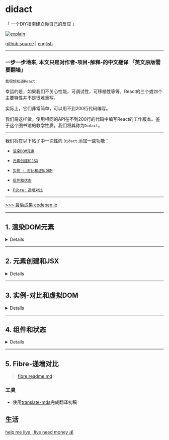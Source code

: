 # didact

「 一个DIY指南建立你自己的反应 」

[![explain](http://llever.com/explain.svg)](https://github.com/chinanf-boy/Source-Explain)

[github source](https://github.com/hexacta/didact) |  [english](https://engineering.hexacta.com/didact-learning-how-react-works-by-building-it-from-scratch-51007984e5c5)

---

### 一步一步地来, 本文只是对作者-项目-解释-的中文翻译 「英文原版需要翻墙」

`我很想知道React`

幸运的是，如果我们不关心性能，可调试性，可移植性等等，React的三个或四个主要特性并不是很难重写。

实际上，它们非常简单，可以用不到200行代码编写。

我们将这样做。使用相同的API在不到200行的代码中编写React的工作版本。鉴于这个图书馆的教学性质，我们将其称为`Didact`。

---

我们将在以下帖子中一次性向 `Didact` 添加一些功能：

- [`渲染DOM元素`](#1-%E6%B8%B2%E6%9F%93dom%E5%85%83%E7%B4%A0)

- [`元素创建和JSX`](#2-%E5%85%83%E7%B4%A0%E5%88%9B%E5%BB%BA%E5%92%8Cjsx)

- [`实例 - 对比和虚拟DOM`](#3-实例-对比和虚拟dom)

- [`组件和状态`](#4-组件和状态)

- [`Fibre：递增对比`](#5-fibre-递增对比)

---

[>>> 最后成果 codepen.io](https://codepen.io/pomber/pen/RVqBrx?editors=0010)

---


## 1. 渲染DOM元素

<details>

> 这个故事是我们一步一步构建自己版本的React的系列文章的一部分：

### 1.1 DOM审查

在我们开始之前，让我们回顾一下我们将使用的DOM API：

``` js
// Get an element by id
const domRoot = document.getElementById("root");
// Create a new element given a tag name
const domInput = document.createElement("input");
// Set properties
domInput["type"] = "text";
domInput["value"] = "Hi world";
domInput["className"] = "my-class";
// Listen to events
domInput.addEventListener("change", e => alert(e.target.value));
// Create a text node
const domText = document.createTextNode("");
// Set text node content
domText["nodeValue"] = "Foo";
// Append an element
domRoot.appendChild(domInput);
// Append a text node (same as previous)
domRoot.appendChild(domText);
```

> [>>> codepen.io](https://codepen.io/pomber/pen/aWBLJR)

请注意，我们正在设置[元素属性而不是属性](http://stackoverflow.com/questions/6003819/properties-and-attributes-in-html)。这意味着只允许有效的属性。

### 1.2 Didact元素

我们将使用普通的JS对象来描述需要渲染的东西。我们将它们称为`Didact Elements`。

这些元素有两个必需的属性：`type`和`props`。

- `type`可以是一个**{字符串string}**或一个**{函数function}**, 但我们将只使用-字符串-，直到我们在稍后的帖子中引入-组件-。

- `props`是可以为空的对象（但不为空）。`props`可能有一个`children`属性，它应该是一个`Didact元素`的数组。

> 我们会很多地使用`Didact Elements`，所以从现在开始我们只会称它们为**{元素element}**, 不要与`HTML element`混淆.

例如，像这样的一个元素：

``` js
const element = {
  type: "div",
  props: {
    id: "container",
    children: [
      { type: "input", props: { value: "foo", type: "text" } },
      { type: "a", props: { href: "/bar" } },
      { type: "span", props: {} }
    ]
  }
};
```

描述这个dom:

``` html
<div id="container">
  <input value="foo" type="text">
  <a href="/bar"></a>
  <span></span>
</div>
```

---

`Didact-元素`与`React-元素`非常相似。

但是通常你在使用`React`时不会创建`React-元素`作为JS对象，

你可能使用`JSX`或者甚至是`createElement`。

我们将在`Didact`中做同样的事情，但我们将会在系列下一篇文章中描述-`createElement`-的代码。

---

### 1.3 渲染-DOM-元素

下一步是将元素及其子元素呈现给dom。

我们将使用一个`render`函数（相当于`ReactDOM.render`）接收一个元素和一个`dom容器`。

该函数应该创建由`element`定义的`dom子树`并将其附加到`容器`中：

``` js
function render(element, parentDom) {
  const { type, props } = element; // 获取类型 和 属性对象
  const dom = document.createElement(type); // 创建-类型-element
  const childElements = props.children || []; // 获取-孩子
  childElements.forEach(childElement => render(childElement, dom)); // 每个孩子 都要加入-爸爸妈妈-的怀抱
  // 
  parentDom.appendChild(dom); // 爸爸妈妈加入爷爷奶奶的怀抱
}
```

我们仍然缺少`属性`和`事件监听器`。让我们`props`用`Object.keys`函数`迭代`属性名称并相应地-设置-它们：

``` js
function render(element, parentDom) {
  const { type, props } = element;
  const dom = document.createElement(type);

  const isListener = name => name.startsWith("on");
  // 是否开头-on
  Object.keys(props).filter(isListener).forEach(name => {
    const eventType = name.toLowerCase().substring(2); // 取两位后
    dom.addEventListener(eventType, props[name]);
  });
  // 每一个开头-on 的属性-对应-函数 props[name] - >用-dom-addEvent 接连

  const isAttribute = name => !isListener(name) && name != "children";
  // 不是-监听事件 和 不能是-孩子 

  Object.keys(props).filter(isAttribute).forEach(name => {
    dom[name] = props[name];
  });
 // 过滤出来的属性 - 赋予 - > dom
  const childElements = props.children || [];
  childElements.forEach(childElement => render(childElement, dom));

  parentDom.appendChild(dom);
}
```

### 1.4 渲染DOM文本节点

`render`函数不支持的一件事是`文本节点`。首先，我们需要定义文本元素的外观。例如，`<span>Foo</span>`在`React`中描述的元素如下所示：

``` js
const reactElement = {
  type: "span",
  props: {
    children: ["Foo"] // 是孩子, 但也只是一个字符串
  }
};
```

请注意，`children`，只是一个字符串 ，而不是另一个元素对象。

这违背了我们如何定义`Didact元素`：`children`应该是元素的数组和所有元素应该有`type`和`props`。

如果我们遵循这些规则，我们将来会少一些`if`判断。

因此，`Didact Text Elements`将`type==“TEXT ELEMENT”`相等，实际文本将位于`nodeValue`属性中。

像这个：

``` js
const textElement = {
  type: "span",
  props: {
    children: [
      {
        type: "TEXT ELEMENT", // 1
        props: { nodeValue: "Foo" } // 2
      }
    ]
  }
};
```

现在我们已经规范了文本元素的数据结构，我们需要可以呈现它, 以便与其他元素一样，而区别也就是{`type: "TEXT ELEMENT"`}。

我们应该使用`createTextNode`，而不是使用`createElement`。

就是这样，`nodeValue`将会像其他属性一样设置。

``` js
function render(element, parentDom) {
  const { type, props } = element;

  // Create DOM element
  const isTextElement = type === "TEXT ELEMENT"; // 文本类型判定
  const dom = isTextElement
    ? document.createTextNode("")
    : document.createElement(type);

  // Add event listeners
  const isListener = name => name.startsWith("on");
  Object.keys(props).filter(isListener).forEach(name => {
    const eventType = name.toLowerCase().substring(2);
    dom.addEventListener(eventType, props[name]);
  });

  // Set properties
  const isAttribute = name => !isListener(name) && name != "children";
  Object.keys(props).filter(isAttribute).forEach(name => {
    dom[name] = props[name];
  });

  // Render children
  const childElements = props.children || [];
  childElements.forEach(childElement => render(childElement, dom));

  // Append to parent
  parentDom.appendChild(dom);
}
```

### 1.5 概要

我们创建了一个`render函数`，允许我们将`一个元素{element}及其子元素{children}`呈现给-DOM「`parentDom.appendChild(dom);`」。

接下来我们需要的是`createElement`的简单方法。

我们将在下一篇文章中做到这一点，在那里我们将让`JSX与Didact`一起工作。

如果您想尝试我们迄今为止编写的代码，请检查[codepen](https://codepen.io/pomber/pen/eWbwBq?editors=0010)。你也可以从[github回购中检查这个差异](https://github.com/hexacta/didact/commit/fc4d360d91a1e68f0442d39dbce5b9cca5a08f24)。

---

下一篇文章：[Didact: Element creation and JSX {en}](https://engineering.hexacta.com/didact-element-creation-and-jsx-d05171c55c56) |-|_|🌟|[Didact：元素创建和JSX {zh}](#2-%E5%85%83%E7%B4%A0%E5%88%9B%E5%BB%BA%E5%92%8Cjsx)


</details>

---

## 2. 元素创建和JSX

<details>


> 这个故事是我们一步一步构建自己版本的React的系列文章的一部分：

### 2.1 JSX

上次我们介绍了[Didact Elements](#1.2-didact元素)，它是一种描述我们想要呈现给-DOM-的非常详细的方式`{数据结构}`。

在这篇文章中，我们将看到如何使用`JSX`来简化元素的创建。

`JSX`提供了一些语法糖来创建元素。以便代替：

``` js
const element = {
  type: "div",
  props: {
    id: "container",
    children: [
      { type: "input", props: { value: "foo", type: "text" } },
      {
        type: "a",
        props: {
          href: "/bar",
          children: [{ type: "TEXT ELEMENT", props: { nodeValue: "bar" } }]
        }
      },
      {
        type: "span",
        props: {
          onClick: e => alert("Hi"),
          children: [{ type: "TEXT ELEMENT", props: { nodeValue: "click me" } }]
        }
      }
    ]
  }
};
```

我们的代码可以是

``` js
const element = (
  <div id="container">
    <input value="foo" type="text" />
    <a href="/bar">bar</a>
    <span onClick={e => alert("Hi")}>click me</span>
  </div>
);
```

如果你对`JSX`不熟悉，你可能会想知道最后一个片段是否是有效的`javascript：`它不是。

为了使浏览器的理解，需要的代码由预处理转化为-有效的JS，像babel[了解更多关于JSX阅读这篇文章由贾森·米勒](https://jasonformat.com/wtf-is-jsx/)。

例如，`babel`从上面将JSX转换为：

``` js
const element = createElement(
  "div",
  { id: "container" },
  createElement("input", { value: "foo", type: "text" }),
  createElement(
    "a",
    { href: "/bar" },
    "bar"
  ),
  createElement(
    "span",
    { onClick: e => alert("Hi") },
    "click me"
  )
);
```

> [>> babel repl ](https://babeljs.io/repl/#?babili=false&evaluate=true&lineWrap=false&presets=react&targets=&browsers=&builtIns=false&debug=false&code=%2F**%20%40jsx%20createElement%20*%2F%0A%0Aconst%20element%20%3D%20%28%0A%20%20%3Cdiv%20id%3D%22container%22%3E%0A%20%20%20%20%3Cinput%20value%3D%22foo%22%20type%3D%22text%22%20%2F%3E%0A%20%20%20%20%3Ca%20href%3D%22%2Fbar%22%3Ebar%3C%2Fa%3E%0A%20%20%20%20%3Cspan%20onClick%3D%7Be%20%3D%3E%20alert%28%22Hi%22%29%7D%3Eclick%20me%3C%2Fspan%3E%0A%20%20%3C%2Fdiv%3E%0A%29%3B)

我们需要添加到`Didact`中来支持`JSX`是一个`createElement`功能，这就是其余部分工作由-预处理器-完成的。

函数的第一个参数是`type`元素的第一个参数，第二个参数是元素的对象`props`，以及所有下面的参数`children`。

`createElement`需要创建一个`props`对象，将其分配给第二个参数中的所有值，将该`children`属性设置为第二个参数后面的所有参数，然后返回一个对象`{}` - 带有 `{type, props }`。把它放到代码中更容易：

``` js
function createElement(type, config, ...args) {
  const props = Object.assign({}, config);// 合并
  const hasChildren = args.length > 0; // 孩子？
  props.children = hasChildren ? [].concat(...args) : [];
  return { type, props }; // Didact元素的数据结构-类型{type}与属性{props}
}
```

除了一件事情之外，这个函数运行良好：`文本元素`。

文本-作为字符串-传递给`createElement`函数，`Didact`需要文本元素`type`以及`props`其余元素。

所以我们将`每个arg`转换为一个文本元素-一个规范的`Didact元素：

``` js
const TEXT_ELEMENT = "TEXT ELEMENT"; // 类型

function createElement(type, config, ...args) {
  const props = Object.assign({}, config);
  const hasChildren = args.length > 0;
  const rawChildren = hasChildren ? [].concat(...args) : [];
  props.children = rawChildren
    .filter(c => c != null && c !== false)
    .map(c => c instanceof Object ? c : createTextElement(c));
    // 过滤-空-值, 剩下的-不属于-Object的值 -> createTextElement -> 变为 类型为TEXT_ELEMENT- Didact元素
  return { type, props };
}

function createTextElement(value) {
  // 规范数据
  return createElement(TEXT_ELEMENT, { nodeValue: value });
}
```

我还筛选了要排除的子项列表`null，undefined并指出false`.

我们不会呈现这些子项，因此不需要`添加`它们`props.children`。


### 2.2 概要

在这篇文章中我们没有给`Didact`增加任何实际的权力，但是我们现在有了改进的开发者体验，

因为我们可以使用`JSX`来定义元素。我已经[更新了上次的codepen](https://codepen.io/pomber/pen/xdmoWE?editors=0010)以包含来自这篇文章的代码。

请注意，`codepen`使用`babel来传输JSX`，开头的注释`/** @jsx createElement */`告诉`babel`使用函数。

您还可以检查[Github提交的更改。](https://github.com/hexacta/didact/commit/15010f8e7b8b54841d1e2dd9eacf7b3c06b1a24b)

---

在下一篇文章中，[Didact: Instances, reconciliation and virtual DOM](https://engineering.hexacta.com/didact-instances-reconciliation-and-virtual-dom-9316d650f1d0) |-|_|🌟| [我们介绍了Didact的虚拟DOM和协调算法以支持DOM更新](#3-%E5%AE%9E%E4%BE%8B-%E5%AF%B9%E6%AF%94%E5%92%8C%E8%99%9A%E6%8B%9Fdom)

</details>

---

## 3. 实例-对比和虚拟DOM

<details>


> 这个故事是我们一步一步构建自己版本的React的系列文章的一部分：

到目前为止，我们实现了一个基于`JSX`描述-`创建dom元素`的机制。在这篇文章中，我们将重点介绍如何`更新DOM`。

直到我们`setState`在后面的文章中介绍时，`更新dom`的唯一方法是使用不同的元素再次调用`render函数`（[从第一篇文章开始](#1.3-渲染-dom-元素)）。例如，如果我们想`渲染一个时钟`，代码将是：

``` js
const rootDom = document.getElementById("root");

function tick() {
  const time = new Date().toLocaleTimeString();
  const clockElement = <h1>{time}</h1>;
  render(clockElement, rootDom);
}

tick();
setInterval(tick, 1000);
```

> [>>> codepen.io](https://codepen.io/pomber/pen/KmXeXr?editors=0010)

使用该函数的当前版本，这不起作用。而不是更新每个它相同的div 它会追加一个新的。

解决这个问题的第一种方法是`替换`每个更新的div。

在函数结束时，我们检查父项是否有任何子项，如果有，我们用新元素生成的dom替换它：`rendertick-render`

``` js
function render(element, parentDom) {  
  
  // ...
  // Create dom from element
  // ...
  
  // Append or replace dom
  if (!parentDom.lastChild) { // 有没有最后孩子阿
    parentDom.appendChild(dom);     
  } else {
    // 换了你的孩子, 就是这么～～
    parentDom.replaceChild(dom, parentDom.lastChild);    
  }
}  
```

对于这个小例子，这个解决方案运行良好，但对于更复杂的情况，重新创建所有子节点的性能成本是不可接受的。所以我们需要`一种方法来比较当前和前一次调用生成的元素树`->`render`，并只`更新差异`。

---

捋一捋:

分清有`-5-`种名称

1. 真实-html-树 
2. Didact 元素 `{type, props}`
3. 虚拟-Dom-树
  - 3.1 虚拟-dom-元素 `{ dom, element, childInstance }`
  - 3.2 虚拟-组件-元素 `{ dom, element, childInstance, publicInstance }`

---

### 3.1 虚拟DOM和对比

`React`称这种“差异化”[进程调节](https://facebook.github.io/react/docs/reconciliation.html)。

对于我们来说，首先我们需要保留-先前渲染的树-，以便我们可以将它与-新树-进行`比较`。

换句话说，我们将维护我们自己的-DOM版本，一个虚拟的DOM。

什么应该是这个-虚拟DOM-中的“`节点「node」`”？

一种选择是只使用`Didact Elements`，它们已经有一个props.children属性，允许我们`以树的形式`导航它们。

但是有两个问题，

- 一个是我们需要在`虚拟DOM的每个节点`上保留一个对`真实DOM节点`的引用，以便使对比更容易，我们更愿意保持这些元素不变。

- 第二个问题是（稍后-下一章节）我们将需要支持具有自己状态的`组件{Component}`，并且元素无法处理它。

### 3.2 实例-Instance

所以我们需要引入一个新的术语：`实例-Instance`。

一个实例-表示已呈现-给DOM的元素。

它是具有三个属性的纯JS对象：`element`，`dom`，和`childInstances`。

`element` -> `Didact 元素`

`dom` -> `html 元素`

`childInstances`是一个包含元素-子元素实例的数组。

> 请注意，我们在这里引用的实例与[Dan Abramov在React Components，Elements和Instances中使用的实例](https://medium.com/@dan_abramov/react-components-elements-and-instances-90800811f8ca)不同。他引用了`公共实例`，这是React在调用继承自类的构造函数时得到的`React.Component`。我们将在未来的帖子中将`公开实例`添加到`Didact`。

每个DOM节点都会有一个匹配的实例。协调算法的一个目标是尽可能避免-创建或删除实例。创建和删除实例意味着我们也将-修改DOM树，所以我们重新利用实例的`次数越多`，修改DOM树的`次数越少`。

### 3.3 重构

让我们重写我们的`render`函数，保持同样的协调算法，并添加一个`instantiate`函数来`创建`一个给定元素的-实例（及其子元素）：

``` js
// --------------- 运行一次 开始------
let rootInstance = null;

function render(element, container) {

  const prevInstance = rootInstance; // 1-虚拟dom主树干- == null
  const nextInstance = reconcile(container, prevInstance, element); 
  rootInstance = nextInstance; // 2-支树干- 领头啦
}

function reconcile(parentDom, instance, element) {
  if (instance == null) {
    // 一开始的 1-虚拟dom主树干- null
    const newInstance = instantiate(element); // 从一个·Didact元素·-> 实例
    parentDom.appendChild(newInstance.dom); // -html-元素添加
    return newInstance;
  } else {
    const newInstance = instantiate(element);
    parentDom.replaceChild(newInstance.dom, instance.dom);
    return newInstance;
  }
}

// --------------- 运行一次 结束------

// ------ 递归 - instantiate - 运行一次以上 -----
function instantiate(element) {
  const { type, props } = element;

  // Create DOM element
  const isTextElement = type === "TEXT ELEMENT";
  const dom = isTextElement
    ? document.createTextNode("")
    : document.createElement(type);

  // Add event listeners
  const isListener = name => name.startsWith("on");
  Object.keys(props).filter(isListener).forEach(name => {
    const eventType = name.toLowerCase().substring(2);
    dom.addEventListener(eventType, props[name]);
  });

  // Set properties
  const isAttribute = name => !isListener(name) && name != "children";
  Object.keys(props).filter(isAttribute).forEach(name => {
    dom[name] = props[name];
  });
// 1. dom 构造完成

  // Instantiate and append children
  const childElements = props.children || [];

// 2. 转折点-递归-孩子 -> 变 实例数组
  const childInstances = childElements.map(instantiate);
// 3. 获取 孩子-html-数组
  const childDoms = childInstances.map(childInstance => childInstance.dom);

// 4. 儿/女 加入 爸爸妈妈的怀抱, 「 html 组合 」
// 正如 -2- 所做的-递归本函数
// 所以-孙子/孙女-已经-加入-儿/女的怀抱了
  childDoms.forEach(childDom => dom.appendChild(childDom));

  const instance = { dom, element, childInstances };
  
// `element` -> `Didact 元素`

// `dom` -> `html 元素`

// `childInstances`是一个包含元素-子元素实例的数组。

  return instance;
}
```

`instantiate-代码`和`以前-render`一样，但是我们现在正在将最后一次调用的实例`-instance-`存储起来。而`render`我们将-实例化中的调节-功能分开。

为了重新使用DOM节点，我们需要一种方法来-更新DOM属性（className，style，onClick而无需创建一个`新的DOM节点`等）。因此，让我们将-当前设置属性的代码部分-提取为-更新它们的通用函数`updateDomProperties`：
 
``` js
function instantiate(element) {
  const { type, props } = element;

  // Create DOM element
  const isTextElement = type === "TEXT ELEMENT";
  const dom = isTextElement
    ? document.createTextNode("")
    : document.createElement(type);

  updateDomProperties(dom, [], props); // <------

  // Instantiate and append children
  const childElements = props.children || [];
  const childInstances = childElements.map(instantiate);
  const childDoms = childInstances.map(childInstance => childInstance.dom);
  childDoms.forEach(childDom => dom.appendChild(childDom));

  const instance = { dom, element, childInstances };
  return instance;
}

function updateDomProperties(dom, prevProps, nextProps) {
  const isEvent = name => name.startsWith("on");
  const isAttribute = name => !isEvent(name) && name != "children";

// preProps Remove
  // Remove event listeners
  Object.keys(prevProps).filter(isEvent).forEach(name => {
    const eventType = name.toLowerCase().substring(2);
    dom.removeEventListener(eventType, prevProps[name]);
  });

  // Remove attributes
  Object.keys(prevProps).filter(isAttribute).forEach(name => {
    dom[name] = null;
  });

// nextProps Add
  // Set attributes
  Object.keys(nextProps).filter(isAttribute).forEach(name => {
    dom[name] = nextProps[name];
  });

  // Add event listeners
  Object.keys(nextProps).filter(isEvent).forEach(name => {
    const eventType = name.toLowerCase().substring(2);
    dom.addEventListener(eventType, nextProps[name]);
  });
}
```

> `updateDomProperties`从dom节点中删除所有`旧属性`，然后`添加`所有`新属性`。

⚠️可是因为-`[] == prevProps`-->

如果-属性-发生了变化，它依然会改变，所以它会进行大量不必要的更新，但为了简单起见，现在就让它保持原样。

### 3.4 重用DOM节点

我们说-协调算法-需要尽可能多地重用-DOM节点。让我们为该·reconcile·函数添加一个验证，以检查之前渲染的元素`type`是否与我们当前正在渲染的元素相同。如果`type`相同，我们将重新使用它（更新属性以匹配新的属性）：

``` js
function reconcile(parentDom, instance, element) {
  if (instance == null) {
    // Create instance
    const newInstance = instantiate(element);
    parentDom.appendChild(newInstance.dom);
    return newInstance;
  } else if (instance.element.type === element.type) {
    // 相同类型
    // Update instance
    // 1. 加入属性
    updateDomProperties(instance.dom, instance.element.props, element.props);
    // 2. 体会-Didact元素
    instance.element = element;
    return instance;
  } else {
    // Replace instance
    const newInstance = instantiate(element);
    parentDom.replaceChild(newInstance.dom, instance.dom);
    return newInstance;
  }
}
```

### 3.5 child-协调

该`reconcile`功能缺少一个关键步骤，它使`children`不受影响。`child-协调`是`React`的一个关键方面，它需要元素`（key）`中的额外属性来匹配-先前和当前树中的`child`。我们将使用这种算法的简易版本，它只比较-`children-数组`中相同位置的孩子。这种方法的成本是，我们失去了-重用DOM节点的机会，当他们改变渲染之间的子数组的`顺序`时。

为了实现这一点，我们将先前的子实例instance.childInstances与子元素进行匹配element.props.children，然后reconcile逐个调用。我们还保留所有返回的实例，reconcile以便我们可以更新childInstances：

``` js

function reconcile(parentDom, instance, element) {
  if (instance == null) {
    // Create instance
    const newInstance = instantiate(element);
    parentDom.appendChild(newInstance.dom);
    return newInstance;
  } else if (instance.element.type === element.type) {
    // Update instance
    updateDomProperties(instance.dom, instance.element.props, element.props);
  // 1. 替换-新的孩子数组
    instance.childInstances = reconcileChildren(instance, element);

    instance.element = element;
    return instance;
  } else {
    // Replace instance
    const newInstance = instantiate(element);
    parentDom.replaceChild(newInstance.dom, instance.dom);
    return newInstance;
  }
}

function reconcileChildren(instance, element) {
  // instance 旧
  // element 新
  const dom = instance.dom;
  const childInstances = instance.childInstances;
  const nextChildElements = element.props.children || [];
  const newChildInstances = []; // 新的孩子数组

  const count = Math.max(childInstances.length, nextChildElements.length); // 比较谁-大

  for (let i = 0; i < count; i++) {
    const childInstance = childInstances[i];
    const childElement = nextChildElements[i];

// 2. 递归 - 上一层函数 reconcile
    const newChildInstance = reconcile(dom, childInstance, childElement);
    newChildInstances.push(newChildInstance);
  }
  return newChildInstances;
}
```

### 3.6 删除DOM节点

如果`nextChildElements`长于`childInstances`，`reconcileChildren`将为所有额外的`子元素`调用`reconcile`一个`undefined`实例。这不应该是一个问题，因为它`if (instance == null)`会照顾它并创建`新的实例`。

但是反过来呢？当`childInstances`它比`nextChildElements`传递`undefined元素`的时间长，`reconcile`并试图获取时抛出错误`element.type`。

这是因为当我们需要从-DOM中删除元素时，我们没有考虑过这种情况。因此，我们需要做两件事情，检查 1. `element == null在-reconcile功能`和 2. `过滤childInstances的-reconcileChildren功能`：

``` js
function reconcile(parentDom, instance, element) {
  if (instance == null) {
    // Create instance
    const newInstance = instantiate(element);
    parentDom.appendChild(newInstance.dom);
    return newInstance;
  } else if (element == null) { // <---- 1
    // Remove instance
    parentDom.removeChild(instance.dom);
    return null;
  } else if (instance.element.type === element.type) {
    // Update instance
    updateDomProperties(instance.dom, instance.element.props, element.props);
    instance.childInstances = reconcileChildren(instance, element);
    instance.element = element;
    return instance;
  } else {
    // Replace instance
    const newInstance = instantiate(element);
    parentDom.replaceChild(newInstance.dom, instance.dom);
    return newInstance;
  }
}

function reconcileChildren(instance, element) {
  const dom = instance.dom;
  const childInstances = instance.childInstances;
  const nextChildElements = element.props.children || [];
  const newChildInstances = [];
  const count = Math.max(childInstances.length, nextChildElements.length);
  for (let i = 0; i < count; i++) {
    const childInstance = childInstances[i];
    const childElement = nextChildElements[i];
    const newChildInstance = reconcile(dom, childInstance, childElement);
    newChildInstances.push(newChildInstance);
  }
  return newChildInstances.filter(instance => instance != null); // <---- 2
}
```

### 3.7 概要

在这篇文章中，我们增强了`Didact`以允许更新DOM。我们还提高了效率，通过`重用DOM节点`来避免对-`DOM树的大部分更改`。这也具有保持一些-`DOM内部状态`（如滚动位置或焦点）的良好副作用。

我[更新了以前的codepen](https://codepen.io/pomber/pen/WjLqYW?editors=0010)。它调用`render状态（stories数组）`中的每个更改。如果DOM节点重新创建，您可以检查开发工具。

![3-codepen](./imgs/3-codepen.gif)

> [>>> codepen.io](https://codepen.io/pomber/pen/WjLqYW?editors=0010)

当我们调用`render树`的根时，`-协调-`适用于整棵树。在接下来的文章中，我们将介绍`组件{Component}`，这将使我们能够协调算法适用于只是受影响的子树：

在GitHub上检查[这 三个 提交](https://github.com/hexacta/didact/commit/6f5fdb7331ed77ba497fa5917d920eafe1f4c8dc)，以查看代码如何从前一篇文章中更改。

---

[Didact: Component and State](https://engineering.hexacta.com/didact-components-and-state-53ab4c900e37) |-|_|🌟| [Didact：组件和状态](#组件和状态)


</details>

---

## 4. 组件和状态

<details>


> 这个故事是我们逐步构建我们自己版本的React系列的一部分：

[该代码](https://codepen.io/pomber/pen/WjLqYW?editors=0010)在--[过去](#实例-对比和虚拟DOM)后有一些问题：

- 每次更改都会触发完整虚拟DOM树上的对比

- `State`是-global-的

- 我们需要`render`在更改状态后-显式调用该函数

组件帮助我们解决这些问题，并让我们：

- 为`JSX`定义我们自己的“tags”

- 钩住「生命周期」lifecyle事件（不包含在这篇文章中）

首先我们需要提供`Component`组件将要扩展的基类。我们需要一个带`props`参数和`setState`方法的构造函数，

它接收一个`partialState`我们将用来更新组件状态的方法：

``` js
// es6 写法
class Component {
  constructor(props) {
    this.props = props;
    this.state = this.state || {};
  }

  setState(partialState) {
    this.state = Object.assign({}, this.state, partialState);
  }
}
```

应用程序代码将扩展此类，然后使用其他类型的元素，例如`div`或`span`，使用：`<MyComponent/>`。

请注意，我们不需要在我们的`createElement`函数中改变任何东西，它将保持组件类作为`type`元素并`props`像往常一样处理。

我们确实需要一个创建组件实例的函数（我们将其称为`公共实例`）给定一个元素：

``` js
function createPublicInstance(element, internalInstance) {
  // 当 元素进到这里来, 说明
  // type 是 一个函数
  const { type, props } = element;
  // 新建-实例
  const publicInstance = new type(props);
  // 
  publicInstance.__internalInstance = internalInstance; // 
  return publicInstance;
}
```

除了创建`公共实例外`，我们还保留对触发组件实例化的-内部实例的引用-，我们需要它能够在`公共实例`-`状态更改`时仅-更新实例子树：

``` js
class Component {
  constructor(props) {
    this.props = props;
    this.state = this.state || {};
  }

  setState(partialState) {
    this.state = Object.assign({}, this.state, partialState);
    // 内部实例的引用
    updateInstance(this.__internalInstance); // 更新 虚拟-Dom树和 更新 html
  }
}

function updateInstance(internalInstance) {

  const parentDom = internalInstance.dom.parentNode;
  const element = internalInstance.element;

  reconcile(parentDom, internalInstance, element); // 对比-虚拟dom树
}
```

我们还需要更新该`instantiate`功能。对于组件，我们需要`createPublicInstance`并调用组件的`render函数`来获取我们将再次传递给它的`子元素instantiate`：

``` js
function instantiate(element) {
  const { type, props } = element;
  const isDomElement = typeof type === "string";
  //

  if (isDomElement) {
    // Instantiate DOM element
    // 初始化 Didact 元素
    const isTextElement = type === TEXT_ELEMENT;
    const dom = isTextElement
      ? document.createTextNode("")
      : document.createElement(type);

    updateDomProperties(dom, [], props);

    const childElements = props.children || [];
    const childInstances = childElements.map(instantiate);
    const childDoms = childInstances.map(childInstance => childInstance.dom);
    childDoms.forEach(childDom => dom.appendChild(childDom));

    const instance = { dom, element, childInstances };
    return instance;
  } else {
    // Instantiate component element 
    // 初始化 组件 <App />
    const instance = {};

    // createPublicInstance 
    // 1. 新建 newApp = new App() 
    // 2. newApp.__internalInstance = instance
    // 3. publicInstance = newApp
    const publicInstance = createPublicInstance(element, instance);
    // 
    const childElement = publicInstance.render(); // 自己定义的 渲染-render-函数

    const childInstance = instantiate(childElement); // 递归 孩子拿到 { dom, element, childInstances }
    const dom = childInstance.dom;

    Object.assign(instance, { dom, element, childInstance, publicInstance }); // >> 组件元素比Didact元素 多了本身- 实例
    return instance;
  }
}
```

`组件元素`和dom元素的内部实例是不同的。

组件内部实例只能有一个子（从中返回`render`），因此它们具有`该childInstance属性`而不是`childInstances实例具有的数组`。

另外，组件内部实例需要引用-`publicInstance`，以便`render`在对比过程中调用该函数。

唯一缺少的是处理组件实例对帐，因此我们会在对帐算法中再添加一个案例。

鉴于`组件实例`只能有一个孩子，我们不需要处理`children-协调`，我们只需更新`props`公共实例，重新呈现孩子并协调它：

``` js
// 对比-元素 并 更新 html
function reconcile(parentDom, instance, element) {
  if (instance == null) {
    // Create instance
    const newInstance = instantiate(element);
    parentDom.appendChild(newInstance.dom);
    return newInstance;
  } else if (element == null) {
    // Remove instance
    parentDom.removeChild(instance.dom);
    return null;
  } else if (instance.element.type !== element.type) {
    // Replace instance
    const newInstance = instantiate(element);
    parentDom.replaceChild(newInstance.dom, instance.dom);
    return newInstance;
  } else if (typeof element.type === "string") {
    // Update dom instance
    updateDomProperties(instance.dom, instance.element.props, element.props);
    instance.childInstances = reconcileChildren(instance, element);
    instance.element = element;
    return instance;
  } else {
    //Update composite instance
    // 更新-组件-

    // parentDom 真实-html-树
    // element Didact元素 新
    // instance  旧

    instance.publicInstance.props = element.props; // 更新-props
    const childElement = instance.publicInstance.render(); // 组件的render函数 
    const oldChildInstance = instance.childInstance;
    const childInstance = reconcile(parentDom, oldChildInstance, childElement); // 对比-剩下-孩子
    instance.dom = childInstance.dom; // 更新-dom
    instance.childInstance = childInstance; // 更新-虚拟dom数
    instance.element = element; // 更新-Didact元素
    return instance;
  }
}
```

就这样，我们现在支持组件。

---

先捋一捋:

分清有`-5-`种名称

1. 真实-html-树 
2. Didact 元素 `{type, props}`
3. 虚拟-Dom-树
  - 3.1 虚拟-dom-元素 `{ dom, element, childInstance }`
  - 3.2 虚拟-组件-元素 `{ dom, element, childInstance, publicInstance }`

---

- `createElement`

> 构建所谓的-Didact元素 `{type, props}`, 主要用于-JSx-语法糖-转换

- `createTextElement`

> 构建所谓的-文本类型-Didact元素 `{type:TEXT_ELEMENT, props}` 主要用于-JSx-语法糖-转换

- `render`

> 渲染-html,带有html元素进场。一切的开头, 接下来对比-虚拟dom树 // -- 1

- `reconcile` 

> - 需要虚拟dom树 没有？新建！ // -- 2  

> - 具有虚拟树后, 且再次触发 , 对比-虚拟dom树, 并加/减/替换/更新dom元素/更新组件元素 // -- 7

- `instantiate`

> 新建-虚拟-dom-元素/虚拟-组件-元素 // -- 3

- `createPublicInstance`

> 用于构建-组件元素的新建实例 // -- 4

- `updateDomProperties` 

> dom节点中删除所有`旧属性`，然后`添加`所有`新属性  // -- 5

- `updateInstance` 

> 用于-`this.setState`- 中->触发更新虚拟-dom-树 // -- 6

- `reconcileChildren` 

> 更新dom元素-子元素 , 递归触发-`reconcile` // -- 8

---


我已经更新了`codepen`从最后一次使用它们。应用程序代码如下所示：


``` js
const stories = [
  { name: "Didact introduction", url: "http://bit.ly/2pX7HNn" },
  { name: "Rendering DOM elements ", url: "http://bit.ly/2qCOejH" },
  { name: "Element creation and JSX", url: "http://bit.ly/2qGbw8S" },
  { name: "Instances and reconciliation", url: "http://bit.ly/2q4A746" },
  { name: "Components and state", url: "http://bit.ly/2rE16nh" }
];

class App extends Didact.Component {
  render() {
    return (
      <div>
        <h1>Didact Stories</h1>
        <ul>
          {this.props.stories.map(story => {
            return <Story name={story.name} url={story.url} />;
          })}
        </ul>
      </div>
    );
  }
}

class Story extends Didact.Component {
  constructor(props) {
    super(props);
    this.state = { likes: Math.ceil(Math.random() * 100) };
  }
  like() {
    this.setState({
      likes: this.state.likes + 1
    });
  }
  render() {
    const { name, url } = this.props;
    const { likes } = this.state;
    const likesElement = <span />;
    return (
      <li>
        <button onClick={e => this.like()}>{likes}<b>❤️</b></button>
        <a href={url}>{name}</a>
      </li>
    );
  }
}

Didact.render(<App stories={stories} />, document.getElementById("root"));
```

[>>> codepen](https://codepen.io/pomber/pen/RVqBrx?editors=0010)

使用组件使我们能够创建自己的“JSX标签”，封装组件状态，并仅在受影响的子树上运行协调算法：

![4-codepen](./imgs/4-codepen.gif)

[>> codepen](https://codepen.io/pomber/pen/RVqBrx)

最后一个[codepen](https://codepen.io/pomber/pen/RVqBrx)使用整个系列中的完整代码。您可以在此提交中[查看此帖子对Didact的更改。](https://github.com/hexacta/didact/commit/2e290ff5c486b8a3f361abcbc6e36e2c21db30b8)

谢谢阅读。

---

</details>

---

## 5. Fibre-递增对比

> [fibre.readme.md](./Fibre.readme.md)

### 工具

- 使用[translate-mds](https://github.com/chinanf-boy/translate-mds)完成翻译初稿

## 生活

[help me live , live need money 💰](https://github.com/chinanf-boy/live-need-money)